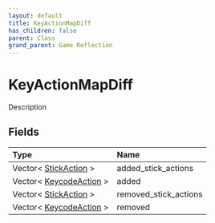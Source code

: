 ```yaml
---
layout: default
title: KeyActionMapDiff
has_children: false
parent: Class
grand_parent: Game Reflection
---
```

# KeyActionMapDiff
Description 

## Fields

| Type | Name |
|:----------|:--------------|
| Vector< [StickAction](/riftbreaker-wiki/docs/game-reflection/classes/stick_action/) > | added_stick_actions |
| Vector< [KeycodeAction](/riftbreaker-wiki/docs/game-reflection/classes/keycode_action/) > | added |
| Vector< [StickAction](/riftbreaker-wiki/docs/game-reflection/classes/stick_action/) > | removed_stick_actions |
| Vector< [KeycodeAction](/riftbreaker-wiki/docs/game-reflection/classes/keycode_action/) > | removed |

